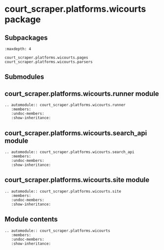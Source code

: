 # court_scraper.platforms.wicourts package

## Subpackages

```{toctree}
:maxdepth: 4

court_scraper.platforms.wicourts.pages
court_scraper.platforms.wicourts.parsers
```

## Submodules

## court_scraper.platforms.wicourts.runner module

```{eval-rst}
.. automodule:: court_scraper.platforms.wicourts.runner
   :members:
   :undoc-members:
   :show-inheritance:
```

## court_scraper.platforms.wicourts.search_api module

```{eval-rst}
.. automodule:: court_scraper.platforms.wicourts.search_api
   :members:
   :undoc-members:
   :show-inheritance:
```

## court_scraper.platforms.wicourts.site module

```{eval-rst}
.. automodule:: court_scraper.platforms.wicourts.site
   :members:
   :undoc-members:
   :show-inheritance:
```

## Module contents

```{eval-rst}
.. automodule:: court_scraper.platforms.wicourts
   :members:
   :undoc-members:
   :show-inheritance:
```
